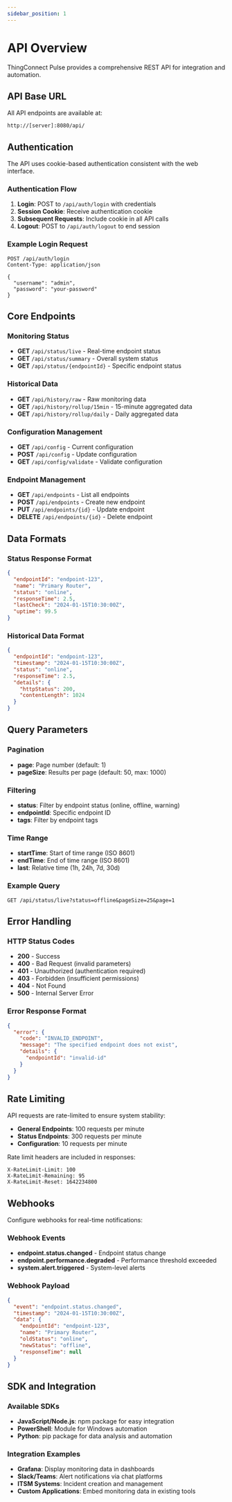 ```yaml
---
sidebar_position: 1
---
```


# API Overview

ThingConnect Pulse provides a comprehensive REST API for integration and automation.

## API Base URL

All API endpoints are available at:

```
http://[server]:8080/api/
```

## Authentication

The API uses cookie-based authentication consistent with the web interface.

### Authentication Flow

1. **Login**: POST to `/api/auth/login` with credentials
2. **Session Cookie**: Receive authentication cookie
3. **Subsequent Requests**: Include cookie in all API calls
4. **Logout**: POST to `/api/auth/logout` to end session

### Example Login Request

```http
POST /api/auth/login
Content-Type: application/json

{
  "username": "admin",
  "password": "your-password"
}
```

## Core Endpoints

### Monitoring Status
- **GET** `/api/status/live` - Real-time endpoint status
- **GET** `/api/status/summary` - Overall system status
- **GET** `/api/status/{endpointId}` - Specific endpoint status

### Historical Data
- **GET** `/api/history/raw` - Raw monitoring data
- **GET** `/api/history/rollup/15min` - 15-minute aggregated data
- **GET** `/api/history/rollup/daily` - Daily aggregated data

### Configuration Management
- **GET** `/api/config` - Current configuration
- **POST** `/api/config` - Update configuration
- **GET** `/api/config/validate` - Validate configuration

### Endpoint Management
- **GET** `/api/endpoints` - List all endpoints
- **POST** `/api/endpoints` - Create new endpoint
- **PUT** `/api/endpoints/{id}` - Update endpoint
- **DELETE** `/api/endpoints/{id}` - Delete endpoint

## Data Formats

### Status Response Format

```json
{
  "endpointId": "endpoint-123",
  "name": "Primary Router",
  "status": "online",
  "responseTime": 2.5,
  "lastCheck": "2024-01-15T10:30:00Z",
  "uptime": 99.5
}
```

### Historical Data Format

```json
{
  "endpointId": "endpoint-123",
  "timestamp": "2024-01-15T10:30:00Z",
  "status": "online",
  "responseTime": 2.5,
  "details": {
    "httpStatus": 200,
    "contentLength": 1024
  }
}
```

## Query Parameters

### Pagination
- **page**: Page number (default: 1)
- **pageSize**: Results per page (default: 50, max: 1000)

### Filtering
- **status**: Filter by endpoint status (online, offline, warning)
- **endpointId**: Specific endpoint ID
- **tags**: Filter by endpoint tags

### Time Range
- **startTime**: Start of time range (ISO 8601)
- **endTime**: End of time range (ISO 8601)
- **last**: Relative time (1h, 24h, 7d, 30d)

### Example Query

```http
GET /api/status/live?status=offline&pageSize=25&page=1
```

## Error Handling

### HTTP Status Codes
- **200** - Success
- **400** - Bad Request (invalid parameters)
- **401** - Unauthorized (authentication required)
- **403** - Forbidden (insufficient permissions)
- **404** - Not Found
- **500** - Internal Server Error

### Error Response Format

```json
{
  "error": {
    "code": "INVALID_ENDPOINT",
    "message": "The specified endpoint does not exist",
    "details": {
      "endpointId": "invalid-id"
    }
  }
}
```

## Rate Limiting

API requests are rate-limited to ensure system stability:

- **General Endpoints**: 100 requests per minute
- **Status Endpoints**: 300 requests per minute  
- **Configuration**: 10 requests per minute

Rate limit headers are included in responses:

```http
X-RateLimit-Limit: 100
X-RateLimit-Remaining: 95
X-RateLimit-Reset: 1642234800
```

## Webhooks

Configure webhooks for real-time notifications:

### Webhook Events
- **endpoint.status.changed** - Endpoint status change
- **endpoint.performance.degraded** - Performance threshold exceeded
- **system.alert.triggered** - System-level alerts

### Webhook Payload

```json
{
  "event": "endpoint.status.changed",
  "timestamp": "2024-01-15T10:30:00Z",
  "data": {
    "endpointId": "endpoint-123",
    "name": "Primary Router",
    "oldStatus": "online",
    "newStatus": "offline",
    "responseTime": null
  }
}
```

## SDK and Integration

### Available SDKs
- **JavaScript/Node.js**: npm package for easy integration
- **PowerShell**: Module for Windows automation
- **Python**: pip package for data analysis and automation

### Integration Examples
- **Grafana**: Display monitoring data in dashboards
- **Slack/Teams**: Alert notifications via chat platforms
- **ITSM Systems**: Incident creation and management
- **Custom Applications**: Embed monitoring data in existing tools